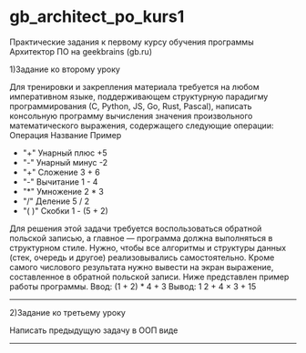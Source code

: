 # gb_architect_po_kurs1
Практические задания к первому курсу обучения программы Архитектор ПО на geekbrains (gb.ru)

1)Задание ко второму уроку

Для тренировки и закрепления материала требуется на любом императивном языке,
поддерживающем структурную парадигму программирования (С, Python, JS, Go, Rust, Pascal),
написать консольную программу вычисления значения произвольного математического выражения, 
содержащего следующие операции:
Операция Название Пример
 - "+" Унарный плюс +5 
 - "-" Унарный минус -2 
 - "+" Сложение 3 + 6 
 - "-" Вычитание 1 - 4 
 - "*" Умножение 2 * 3 
 - "/" Деление 5 / 2 
 - "( )" Скобки 1 - (5 + 2) 
 
Для решения этой задачи требуется воспользоваться обратной польской записью, а главное — программа должна выполняться в структурном стиле.
Нужно, чтобы все алгоритмы и структуры данных (стек, очередь и другое) реализовывались самостоятельно. 
Кроме самого числового результата нужно вывести на экран выражение, составленное в обратной польской записи. 
Ниже представлен пример работы программы.
Ввод: (1 + 2) * 4 + 3
Вывод: 1 2 + 4 × 3 +    15

---------------------------------------------------------------------------------------------------------------------------------------------

2)Задание ко третьему уроку


Написать предыдущую задачу в ООП виде

---------------------------------------------------------------------------------------------------------------------------------------------
